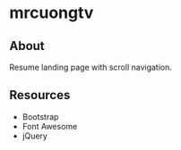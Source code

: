 <h1> mrcuongtv </h1>

<h2>About</h2>
Resume landing page with scroll navigation.<br>

<h2>Resources</h2>
<ul>
<li>Bootstrap</li>
<li>Font Awesome</li>
<li>jQuery</li>
</ul>
